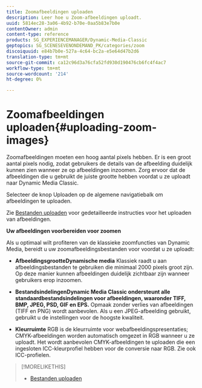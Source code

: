 ```yaml
---
title: Zoomafbeeldingen uploaden
description: Leer hoe u Zoom-afbeeldingen uploadt.
uuid: 5814ec28-3a06-4b92-b70e-0aa5b83e7b0e
contentOwner: admin
content-type: reference
products: SG_EXPERIENCEMANAGER/Dynamic-Media-Classic
geptopics: SG_SCENESEVENONDEMAND_PK/categories/zoom
discoiquuid: e84b7b0e-527a-4c64-bc2a-e5e64d47b2d6
translation-type: tm+mt
source-git-commit: ca12c96d3a76cfa52fd930d190476cb6fc4f4ac7
workflow-type: tm+mt
source-wordcount: '214'
ht-degree: 0%

---
```



# Zoomafbeeldingen uploaden{#uploading-zoom-images}

Zoomafbeeldingen moeten een hoog aantal pixels hebben. Er is een groot aantal pixels nodig, zodat gebruikers de details van de afbeelding duidelijk kunnen zien wanneer ze op afbeeldingen inzoomen. Zorg ervoor dat de afbeeldingen die u gebruikt de juiste grootte hebben voordat u ze uploadt naar Dynamic Media Classic.

Selecteer de knop Uploaden op de algemene navigatiebalk om afbeeldingen te uploaden.

Zie [Bestanden uploaden](uploading-files.md#uploading_files) voor gedetailleerde instructies voor het uploaden van afbeeldingen.

**Uw afbeeldingen voorbereiden voor zoomen**

Als u optimaal wilt profiteren van de klassieke zoomfuncties van Dynamic Media, bereidt u uw zoomafbeeldingsbestanden voor voordat u ze uploadt:

* **AfbeeldingsgrootteDynamische media**
Klassiek raadt u aan afbeeldingsbestanden te gebruiken die minimaal 2000 pixels groot zijn. Op deze manier kunnen afbeeldingen duidelijk zichtbaar zijn wanneer gebruikers erop inzoomen.

* **BestandsindelingenDynamic Media Classic ondersteunt alle standaardbestandsindelingen voor afbeeldingen, waaronder TIFF, BMP, JPEG, PSD, GIF en EPS.**
Opmaak zonder verlies van afbeeldingen (TIFF en PNG) wordt aanbevolen. Als u een JPEG-afbeelding gebruikt, gebruikt u de instellingen voor de hoogste kwaliteit.

* **Kleurruimte**
RGB is de kleurruimte voor webafbeeldingspresentaties; CMYK-afbeeldingen worden automatisch omgezet in RGB wanneer u ze uploadt. Het wordt aanbevolen CMYK-afbeeldingen te uploaden die een ingesloten ICC-kleurprofiel hebben voor de conversie naar RGB. Zie ook ICC-profielen.

>[!MORELIKETHIS]
>
>* [Bestanden uploaden](uploading-files.md#uploading_files)

